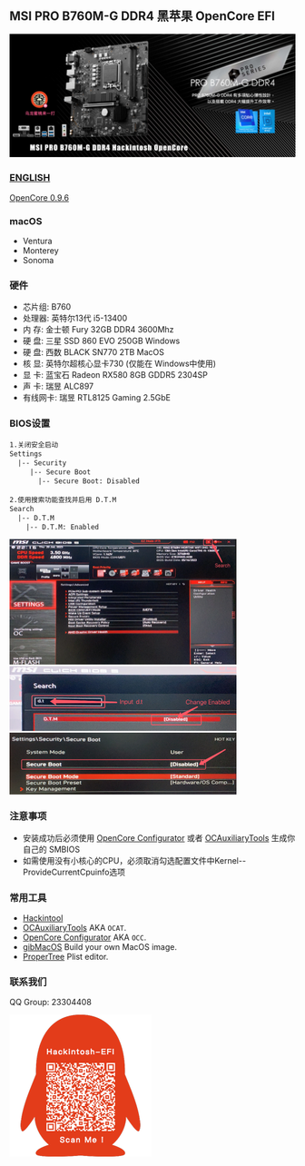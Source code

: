 ## MSI PRO B760M-G DDR4 黑苹果 OpenCore EFI

![image](Screenshot/PROB760M-G.jpg)

### [ENGLISH](https://github.com/hackintosh-club/MAG-B760M-MORTAR-OpenCore)

[OpenCore 0.9.6](https://github.com/acidanthera/OpenCorePkg)


### macOS

- Ventura
- Monterey
- Sonoma


### 硬件

- 芯片组: B760
- 处理器: 英特尔13代 i5-13400
- 内   存:  金士顿 Fury 32GB DDR4 3600Mhz
- 硬   盘:  三星 SSD 860 EVO 250GB Windows
- 硬   盘:  西数 BLACK SN770 2TB MacOS
- 核   显:  英特尔超核心显卡730 (仅能在 Windows中使用)
- 显   卡:  蓝宝石 Radeon RX580 8GB GDDR5 2304SP
- 声   卡:  瑞昱 ALC897
- 有线网卡: 瑞昱 RTL8125 Gaming 2.5GbE


### BIOS设置

```
1.关闭安全启动
Settings
  |-- Security
     |-- Secure Boot
       |-- Secure Boot: Disabled

2.使用搜索功能查找并启用 D.T.M 
Search
  |-- D.T.M
    |-- D.T.M: Enabled

```

<img src="Screenshot/Search.png" alt="image" style="zoom:50%;" />

<img src="Screenshot/D.T.M.png" alt="image" style="zoom:50%;" />

<img src="Screenshot/SecureBoot.png" alt="image" style="zoom:50%;" />



### 注意事项

 - 安装成功后必须使用 [OpenCore Configurator](https://mackie100projects.altervista.org/opencore-configurator/) 或者 [OCAuxiliaryTools](https://github.com/ic005k/OCAuxiliaryTools) 生成你自己的 SMBIOS
 - 如需使用没有小核心的CPU，必须取消勾选配置文件中Kernel--ProvideCurrentCpuinfo选项


### 常用工具

- [Hackintool](https://github.com/headkaze/Hackintool) 
- [OCAuxiliaryTools](https://github.com/ic005k/OCAuxiliaryTools) AKA `OCAT`.
- [OpenCore Configurator](https://mackie100projects.altervista.org/opencore-configurator/) AKA `OCC`.
- [gibMacOS](https://github.com/corpnewt/gibMacOS) Build your own MacOS image.
- [ProperTree](https://github.com/corpnewt/ProperTree) Plist editor.


### 联系我们

QQ Group: 23304408

![image](Screenshot/QRCode.png)
